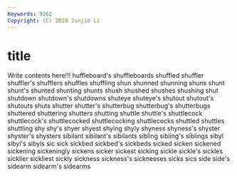 ```yaml
---
Keywords: 9362
Copyright: (C) 2020 Junjie Li
---
```


# title

Write contents here!!!
huffleboard's
shuffleboards 
shuffled 
shuffler 
shuffler's 
shufflers 
shuffles 
shuffling 
shun 
shunned 
shunning
shuns 
shunt 
shunt's 
shunted 
shunting 
shunts 
shush 
shushed 
shushes 
shushing
shut 
shutdown 
shutdown's 
shutdowns 
shuteye 
shuteye's 
shutout 
shutout's 
shutouts 
shuts
shutter 
shutter's 
shutterbug 
shutterbug's 
shutterbugs 
shuttered 
shuttering 
shutters 
shutting 
shuttle
shuttle's 
shuttlecock 
shuttlecock's 
shuttlecocked 
shuttlecocking 
shuttlecocks 
shuttled 
shuttles 
shuttling 
shy
shy's 
shyer 
shyest 
shying 
shyly 
shyness 
shyness's 
shyster 
shyster's 
shysters
sibilant 
sibilant's 
sibilants 
sibling 
sibling's 
siblings 
sibyl 
sibyl's 
sibyls 
sic
sick 
sickbed 
sickbed's 
sickbeds 
sicked 
sicken 
sickened 
sickening 
sickeningly 
sickens
sicker 
sickest 
sicking 
sickle 
sickle's 
sickles 
sicklier 
sickliest 
sickly 
sickness
sickness's 
sicknesses 
sicks 
sics 
side 
side's 
sidearm 
sidearm's 
sidearms 
